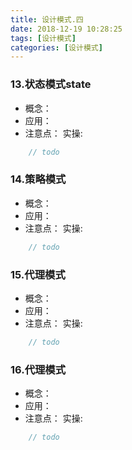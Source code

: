 ```yaml
---
title: 设计模式.四
date: 2018-12-19 10:28:25
tags: [设计模式]
categories: [设计模式]
---
```

### 13.状态模式state
- 概念：
- 应用：
- 注意点：
实操:
````java
    // todo
````
### 14.策略模式
- 概念：
- 应用：
- 注意点：
实操:
````java
    // todo
````
### 15.代理模式
- 概念：
- 应用：
- 注意点：
实操:
````java
    // todo
````
### 16.代理模式
- 概念：
- 应用：
- 注意点：
实操:
````java
    // todo
````
